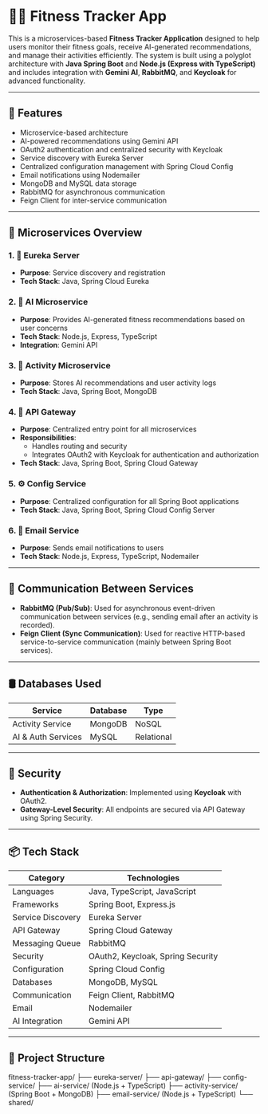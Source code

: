 # 🏋️‍♂️ Fitness Tracker App

This is a microservices-based **Fitness Tracker Application** designed to help users monitor their fitness goals, receive AI-generated recommendations, and manage their activities efficiently. The system is built using a polyglot architecture with **Java Spring Boot** and **Node.js (Express with TypeScript)** and includes integration with **Gemini AI**, **RabbitMQ**, and **Keycloak** for advanced functionality.

---

## 🚀 Features

- Microservice-based architecture
- AI-powered recommendations using Gemini API
- OAuth2 authentication and centralized security with Keycloak
- Service discovery with Eureka Server
- Centralized configuration management with Spring Cloud Config
- Email notifications using Nodemailer
- MongoDB and MySQL data storage
- RabbitMQ for asynchronous communication
- Feign Client for inter-service communication

---

## 🧱 Microservices Overview

### 1. 🧭 Eureka Server
- **Purpose**: Service discovery and registration
- **Tech Stack**: Java, Spring Cloud Eureka

### 2. 🤖 AI Microservice
- **Purpose**: Provides AI-generated fitness recommendations based on user concerns
- **Tech Stack**: Node.js, Express, TypeScript
- **Integration**: Gemini API

### 3. 🏃 Activity Microservice
- **Purpose**: Stores AI recommendations and user activity logs
- **Tech Stack**: Java, Spring Boot, MongoDB

### 4. 🚪 API Gateway
- **Purpose**: Centralized entry point for all microservices
- **Responsibilities**:
  - Handles routing and security
  - Integrates OAuth2 with Keycloak for authentication and authorization
- **Tech Stack**: Java, Spring Boot, Spring Cloud Gateway

### 5. ⚙️ Config Service
- **Purpose**: Centralized configuration for all Spring Boot applications
- **Tech Stack**: Java, Spring Boot, Spring Cloud Config Server

### 6. 📧 Email Service
- **Purpose**: Sends email notifications to users
- **Tech Stack**: Node.js, Express, TypeScript, Nodemailer

---

## 🔄 Communication Between Services

- **RabbitMQ (Pub/Sub)**: Used for asynchronous event-driven communication between services (e.g., sending email after an activity is recorded).
- **Feign Client (Sync Communication)**: Used for reactive HTTP-based service-to-service communication (mainly between Spring Boot services).

---

## 🛢️ Databases Used

| Service             | Database | Type     |
|---------------------|----------|----------|
| Activity Service     | MongoDB  | NoSQL    |
| AI & Auth Services   | MySQL    | Relational |

---

## 🔐 Security

- **Authentication & Authorization**: Implemented using **Keycloak** with OAuth2.
- **Gateway-Level Security**: All endpoints are secured via API Gateway using Spring Security.

---

## 📦 Tech Stack

| Category              | Technologies                               |
|-----------------------|--------------------------------------------|
| Languages             | Java, TypeScript, JavaScript               |
| Frameworks            | Spring Boot, Express.js                    |
| Service Discovery     | Eureka Server                              |
| API Gateway           | Spring Cloud Gateway                       |
| Messaging Queue       | RabbitMQ                                   |
| Security              | OAuth2, Keycloak, Spring Security          |
| Configuration         | Spring Cloud Config                        |
| Databases             | MongoDB, MySQL                             |
| Communication         | Feign Client, RabbitMQ                     |
| Email                 | Nodemailer                                 |
| AI Integration        | Gemini API                                 |

---

## 📂 Project Structure

fitness-tracker-app/
├── eureka-server/
├── api-gateway/
├── config-service/
├── ai-service/ (Node.js + TypeScript)
├── activity-service/ (Spring Boot + MongoDB)
├── email-service/ (Node.js + TypeScript)
└── shared/

